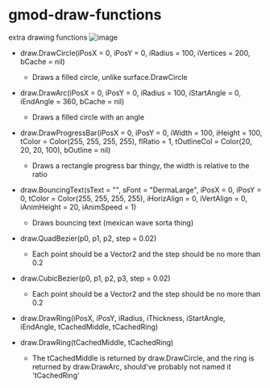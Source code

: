 # gmod-draw-functions
extra drawing functions
![image](https://user-images.githubusercontent.com/60613196/131150304-2c0f79ac-7f67-4bc6-98ce-62c3003a6cbf.png)


- draw.DrawCircle(iPosX = 0, iPosY = 0, iRadius = 100, iVertices = 200, bCache = nil)
  - Draws a filled circle, unlike surface.DrawCircle

- draw.DrawArc(iPosX = 0, iPosY = 0, iRadius = 100, iStartAngle = 0, iEndAngle = 360, bCache = nil)
  - Draws a filled circle with an angle

- draw.DrawProgressBar(iPosX = 0, iPosY = 0, iWidth = 100, iHeight = 100, tColor = Color(255, 255, 255, 255), flRatio = 1, tOutlineCol = Color(20, 20, 20, 100), bOutline = nil)
  - Draws a rectangle progress bar thingy, the width is relative to the ratio

- draw.BouncingText(sText = "", sFont = "DermaLarge", iPosX = 0, iPosY = 0, tColor = Color(255, 255, 255, 255), iHorizAlign = 0, iVertAlign = 0, iAnimHeight = 20, iAnimSpeed = 1) 
  - Draws bouncing text (mexican wave sorta thing)

- draw.QuadBezier(p0, p1, p2, step = 0.02)
  - Each point should be a Vector2 and the step should be no more than 0.2

- draw.CubicBezier(p0, p1, p2, p3, step = 0.02)
  - Each point should be a Vector2 and the step should be no more than 0.2

- draw.DrawRing(iPosX, iPosY, iRadius, iThickness, iStartAngle, iEndAngle, tCachedMiddle, tCachedRing)
- draw.DrawRing(tCachedMiddle, tCachedRing)
  - The tCachedMiddle is returned by draw.DrawCircle, and the ring is returned by draw.DrawArc, should've probably not named it 'tCachedRing'

